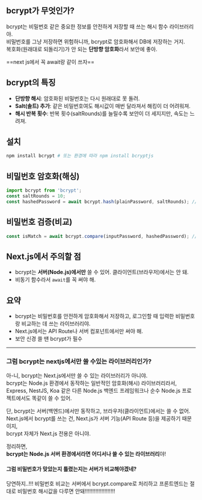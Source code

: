 ## bcrypt가 무엇인가?

bcrypt는 비밀번호 같은 중요한 정보를 안전하게 저장할 때 쓰는 해시 함수 라이브러리야.  
비밀번호를 그냥 저장하면 위험하니까, bcrypt로 암호화해서 DB에 저장하는 거지.  
복호화(원래대로 되돌리기)가 안 되는 **단방향 암호화**라서 보안에 좋아.

==next js에서 꼭 await랑 같이 쓰자==

## bcrypt의 특징

- **단방향 해시**: 암호화된 비밀번호는 다시 원래대로 못 돌려.
- **Salt(솔트) 추가**: 같은 비밀번호여도 해시값이 매번 달라져서 해킹이 더 어려워져.
- **해시 반복 횟수**: 반복 횟수(saltRounds)를 늘릴수록 보안이 더 세지지만, 속도는 느려져.

## 설치

```sh
npm install bcrypt # 또는 환경에 따라 npm install bcryptjs
```


## 비밀번호 암호화(해싱)

```js
import bcrypt from 'bcrypt'; 
const saltRounds = 10; 
const hashedPassword = await bcrypt.hash(plainPassword, saltRounds); // hashedPassword를 DB에 저장하면 돼
```


## 비밀번호 검증(비교)

```js
const isMatch = await bcrypt.compare(inputPassword, hashedPassword); // isMatch가 true면 비밀번호가 맞는 거야
```


## Next.js에서 주의할 점

- bcrypt는 **서버(Node.js)에서만** 쓸 수 있어. 클라이언트(브라우저)에서는 안 돼.
- 비동기 함수라서 `await`를 꼭 써야 해.


## 요약

- bcrypt는 비밀번호를 안전하게 암호화해서 저장하고, 로그인할 때 입력한 비밀번호랑 비교하는 데 쓰는 라이브러리야.
- Next.js에서는 API Route나 서버 컴포넌트에서만 써야 해.
- 보안 신경 쓸 땐 bcrypt가 필수


---


### 그럼 bcrypt는 nextjs에서만 쓸 수있는 라이브러리인가?

아-니, bcrypt는 Next.js에서만 쓸 수 있는 라이브러리가 아니야.  
bcrypt는 Node.js 환경에서 동작하는 일반적인 암호화(해시) 라이브러리라서,  
Express, NestJS, Koa 같은 다른 Node.js 백엔드 프레임워크나 순수 Node.js 프로젝트에서도 똑같이 쓸 수 있어.

단, bcrypt는 서버(백엔드)에서만 동작하고, 브라우저(클라이언트)에서는 쓸 수 없어.  
Next.js에서 bcrypt를 쓰는 건, Next.js가 서버 기능(API Route 등)을 제공하기 때문이지,  
bcrypt 자체가 Next.js 전용은 아니야.

정리하면,  
**bcrypt는 Node.js 서버 환경에서라면 어디서나 쓸 수 있는 라이브러리**야!




#### 그럼 비밀번호가 맞았는지 틀렸는지는 서버가 비교해야겠네?

당연하지..!!! 비밀번호 비교는 서버에서 bcrypt.compare로 처리하고 프론트엔드는 절대로 비밀번호 해시값을 다루면 안돼!!!!!!!!!!!!!!!!!!!!
